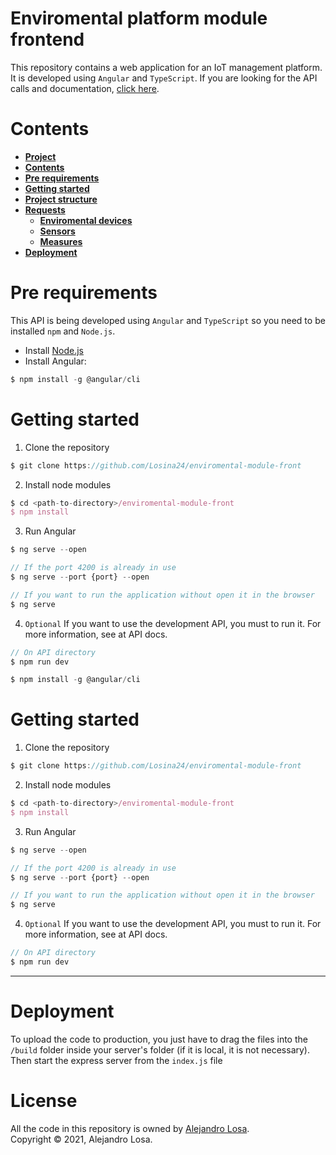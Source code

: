 # **Enviromental platform module frontend**
This repository contains a web application for an IoT management platform. It is developed using `Angular` and `TypeScript`. If you are looking for the API calls and documentation, [click here](https://github.com/Losina24/enviromental-module-api).

# **Contents**
- [**Project**](#enviromental-platform-module-frontend)
- [**Contents**](#contents)
- [**Pre requirements**](#pre-requirements)
- [**Getting started**](#getting-started)
- [**Project structure**](#project-structure)
- [**Requests**](#requests)
  - [**Enviromental devices**](#enviromental-devices)
  - [**Sensors**](#sensors)
  - [**Measures**](#measures)
- [**Deployment**](#deployment)

# **Pre requirements**
This API is being developed using `Angular` and `TypeScript` so you need to be installed `npm` and `Node.js`. 

- Install [Node.js](https://nodejs.org/en/download/)
- Install Angular:

```js
$ npm install -g @angular/cli
```

# **Getting started**

1. Clone the repository

```js
$ git clone https://github.com/Losina24/enviromental-module-front
```

2. Install node modules

```js
$ cd <path-to-directory>/enviromental-module-front
$ npm install
```

3. Run Angular

```js
$ ng serve --open

// If the port 4200 is already in use
$ ng serve --port {port} --open

// If you want to run the application without open it in the browser
$ ng serve
```

4. `Optional` If you want to use the development API, you must to run it. For more information, see at API docs.

```js
// On API directory
$ npm run dev
```

```js
$ npm install -g @angular/cli
```

# **Getting started**

1. Clone the repository

```js
$ git clone https://github.com/Losina24/enviromental-module-front
```

2. Install node modules

```js
$ cd <path-to-directory>/enviromental-module-front
$ npm install
```

3. Run Angular

```js
$ ng serve --open

// If the port 4200 is already in use
$ ng serve --port {port} --open

// If you want to run the application without open it in the browser
$ ng serve
```

4. `Optional` If you want to use the development API, you must to run it. For more information, see at API docs.

```js
// On API directory
$ npm run dev
```

---


# **Deployment**
To upload the code to production, you just have to drag the files into the `/build` folder inside your server's folder (if it is local, it is not necessary). Then start the express server from the `index.js` file


# **License**
All the code in this repository is owned by [Alejandro Losa](https://alejandrolosa.es/). <br>
Copyright © 2021, Alejandro Losa.
